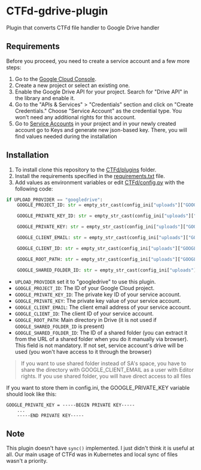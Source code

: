 # CTFd-gdrive-plugin

Plugin that converts CTFd file handler to Google Drive handler

## Requirements

Before you proceed, you need to create a service account and a few more steps:

1. Go to the [Google Cloud Console](https://console.cloud.google.com/).
2. Create a new project or select an existing one.
3. Enable the Google Drive API for your project. Search for "Drive API" in the library and enable it.
4. Go to the "APIs & Services" > "Credentials" section and click on "Create Credentials." Choose "Service Account" as the credential type. You won't need any additional rights for this account.
5. Go to [Service Accounts](https://console.cloud.google.com/iam-admin/serviceaccounts) in your project and in your newly created account go to Keys and generate new json-based key. There, you will find values needed during the installation

## Installation

1. To install clone this repository to the [CTFd/plugins](https://github.com/CTFd/CTFd/tree/master/CTFd/plugins) folder.
2. Install the requirements specified in the [requirements.txt](requirements.txt) file.
3. Add values as environment variables or edit [CTFd/config.py](https://github.com/CTFd/CTFd/blob/master/CTFd/config.py) with the following code:
```python
if UPLOAD_PROVIDER == "googledrive":
    GOOGLE_PROJECT_ID: str = empty_str_cast(config_ini["uploads"]["GOOGLE_PROJECT_ID"])

    GOOGLE_PRIVATE_KEY_ID: str = empty_str_cast(config_ini["uploads"]["GOOGLE_PRIVATE_KEY_ID"])

    GOOGLE_PRIVATE_KEY: str = empty_str_cast(config_ini["uploads"]["GOOGLE_PRIVATE_KEY"])

    GOOGLE_CLIENT_EMAIL: str = empty_str_cast(config_ini["uploads"]["GOOGLE_CLIENT_EMAIL"])

    GOOGLE_CLIENT_ID: str = empty_str_cast(config_ini["uploads"]["GOOGLE_CLIENT_ID"])

    GOOGLE_ROOT_PATH: str = empty_str_cast(config_ini["uploads"]["GOOGLE_ROOT_PATH"], default='/CTFd')

    GOOGLE_SHARED_FOLDER_ID: str = empty_str_cast(config_ini["uploads"]["GOOGLE_ROOT_PATH"], default=None)
```

- `UPLOAD_PROVIDER` set it to "googledrive" to use this plugin.
- `GOOGLE_PROJECT_ID`: The ID of your Google Cloud project.
- `GOOGLE_PRIVATE_KEY_ID`: The private key ID of your service account.
- `GOOGLE_PRIVATE_KEY`: The private key value of your service account.
- `GOOGLE_CLIENT_EMAIL`: The client email address of your service account.
- `GOOGLE_CLIENT_ID`: The client ID of your service account.
- `GOOGLE_ROOT_PATH`: Main directory in Drive (it is not used if `GOOGLE_SHARED_FOLDER_ID` is present)
- `GOOGLE_SHARED_FOLDER_ID`: The ID of a shared folder (you can extract it from the URL of a shared folder when you do it manually via browser). This field is not mandatory. If not set, service account's drive will be used (you won't have access to it through the browser)

> If you want to use shared folder instead of SA's space, you have to share the directory with GOOGLE_CLIENT_EMAIL as a user with Editor rights. If you use shared folder, you will have direct access to all files

If you want to store them in config.ini, the GOOGLE_PRIVATE_KEY variable should look like this:
```
GOOGLE_PRIVATE_KEY = -----BEGIN PRIVATE KEY-----
    ...
    -----END PRIVATE KEY-----
```

## Note

This plugin doesn't have `sync()` implemented. I just didn't think it is useful at all. Our main usage of CTFd was in Kubernetes and local sync of files wasn't a priority. 